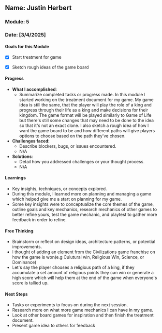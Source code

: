 
## Name: Justin Herbert
### Module: 5

### Date: [3/4/2025]

#### Goals for this Module

- [x] Start treatment for game
- [x] Sketch rough ideas of the game board


#### Progress
- **What I accomplished**:
  - Summarize completed tasks or progress made.
  In this module I started working on the treatment document for my game. My game idea is still the same, that the player will play the role of a king and progress through their life as a king and make decisions for their kingdom.
  The game format will be played similarly to Game of Life but there's still some changes that may need to be done to the idea so that it's not an exact clone. I also sketch a rough idea of how I want the game board to be and how different paths will give players options to choose based on the path they've chosen.
- **Challenges faced**:
  - Describe blockers, bugs, or issues encountered.
  -  N/A
- **Solutions**:
  - Detail how you addressed challenges or your thought process.
  - N/A

#### Learnings
- Key insights, techniques, or concepts explored.
-  During this module, I learned more on planning and managing a game which helped give me a start on planning for my game.
-  Some key insights were to conceptualize the core themes of the game, outline goals and key mechanics, research mechanics of other games to better refine yours, test the game mechanic, and playtest to gather more feedback in order to refine.

#### Free Thinking
- Brainstorm or reflect on design ideas, architecture patterns, or potential improvements.
-  I thought of adding an element from the Civilizations game franchise on how the game is won(e.g Culutural win, Religious Win, Science, or Dominance)
-  Let's say the player chooses a religious path of a king, if they accumulate a set amount of religious points they can win or generate a high score which will help them at the end of the game when everyone's score is tallied up.
#### Next Steps
- Tasks or experiments to focus on during the next session.
-  Research more on what more game mechanics I can have in my game.
-  Look at other board games for inspiration and then finish the treatment document.
-  Present game idea to others for feedback

